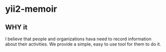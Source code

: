 # yii2-memoir

## WHY it

I believe that people and organizations hava need to record information about their activities.
We provide a simple, easy to use tool for them to do it.

